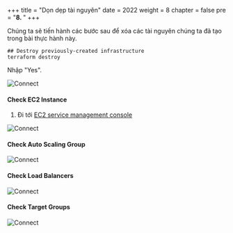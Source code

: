 +++
title = "Dọn dẹp tài nguyên"
date = 2022
weight = 8
chapter = false
pre = "<b>8. </b>"
+++

Chúng ta sẽ tiến hành các bước sau để xóa các tài nguyên chúng ta đã tạo trong bài thực hành này.

```shell
## Destroy previously-created infrastructure
terraform destroy
```

Nhập "Yes".

![Connect](/immutable-infrastructure/images/8.cleanup/success.png)

#### Check EC2 Instance

1. Đi tới [EC2 service management console](https://console.aws.amazon.com/ec2/v2/home)

![Connect](/immutable-infrastructure/images/8.cleanup/ec2.png)

#### Check Auto Scaling Group

![Connect](/immutable-infrastructure/images/8.cleanup/auto-scaling.png)

#### Check Load Balancers
![Connect](/immutable-infrastructure/images/8.cleanup/load-balancer.png)

#### Check Target Groups
![Connect](/immutable-infrastructure/images/8.cleanup/target-group.png)